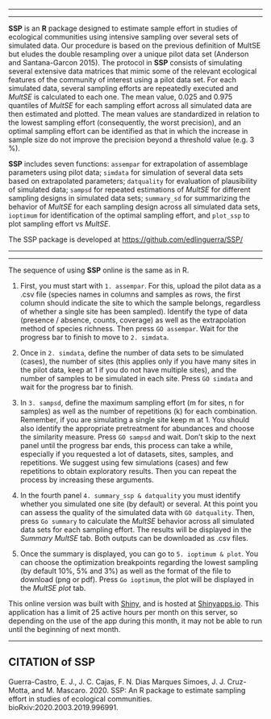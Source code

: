 ------------------------------------------------------------------------

----------------

**SSP** is an **R** package designed to estimate sample effort in
studies of ecological communities using intensive sampling over several
sets of simulated data. Our procedure is based on the previous
definition of MultSE but eludes the double resampling over a unique
pilot data set (Anderson and Santana-Garcon 2015). The protocol in
**SSP** consists of simulating several extensive data matrices that
mimic some of the relevant ecological features of the community of
interest using a pilot data set. For each simulated data, several
sampling efforts are repeatedly executed and *MultSE* is calculated to
each one. The mean value, 0.025 and 0.975 quantiles of *MultSE* for each
sampling effort across all simulated data are then estimated and
plotted. The mean values are standardized in relation to the lowest
sampling effort (consequently, the worst precision), and an optimal
sampling effort can be identified as that in which the increase in
sample size do not improve the precision beyond a threshold value
(e.g. 3 %).

**SSP** includes seven functions: `assempar` for extrapolation of
assemblage parameters using pilot data; `simdata` for simulation of
several data sets based on extrapolated parameters; `datquality` for
evaluation of plausibility of simulated data; `sampsd` for repeated
estimations of *MultSE* for different sampling designs in simulated data
sets; `summary_sd` for summarizing the behavior of *MultSE* for each
sampling design across all simulated data sets, `ioptimum` for
identification of the optimal sampling effort, and `plot_ssp` to plot
sampling effort vs *MultSE*.

The SSP package is developed at
<a href="https://github.com/edlinguerra/SSP/" class="uri">https://github.com/edlinguerra/SSP/</a>

------------------------------------------------------------------------

-------------------------

The sequence of using **SSP** online is the same as in R.

1.  First, you must start with `1. assempar`. For this, upload the pilot
    data as a .csv file (species names in columns and samples as rows,
    the first column should indicate the site to which the sample
    belongs, regardless of whether a single site has been sampled).
    Identify the type of data (presence / absence, counts, coverage) as
    well as the extrapolation method of species richness. Then press
    `GO assempar`. Wait for the progress bar to finish to move to
    `2. simdata`.

2.  Once in `2. simdata`, define the number of data sets to be simulated
    (cases), the number of sites (this applies only if you have many
    sites in the pilot data, keep at 1 if you do not have multiple
    sites), and the number of samples to be simulated in each site.
    Press `GO simdata` and wait for the progress bar to finish.

3.  In `3. sampsd`, define the maximum sampling effort (m for sites, n
    for samples) as well as the number of repetitions (k) for each
    combination. Remember, if you are simulating a single site keep m
    at 1. You should also identify the appropriate pretreatment for
    abundances and choose the similarity measure. Press `GO sampsd` and
    wait. Don’t skip to the next panel until the progress bar ends, this
    process can take a while, especially if you requested a lot of
    datasets, sites, samples, and repetitions. We suggest using few
    simulations (cases) and few repetitions to obtain exploratory
    results. Then you can repeat the process by increasing these
    arguments.

4.  In the fourth panel `4. summary_ssp & datquality` you must identify
    whether you simulated one site (by default) or several. At this
    point you can assess the quality of the simulated data with
    `GO datquality`. Then, press `Go summary` to calculate the *MultSE*
    behavior across all simulated data sets for each sampling effort.
    The results will be displayed in the *Summary MultSE* tab. Both
    outputs can be downloaded as .csv files.

5.  Once the summary is displayed, you can go to `5. ioptimum & plot`.
    You can choose the optimization breakpoints regarding the lowest
    sampling (by default 10%, 5% and 3%) as well as the format of the
    file to download (png or pdf). Press `Go ioptimum`, the plot will be
    displayed in the *MultSE plot* tab.

This online version was built with [Shiny](https://shiny.rstudio.com/),
and is hosted at [Shinyapps.io](https://https://www.shinyapps.io). This
application has a limit of 25 active hours per month on this server, so
depending on the use of the app during this month, it may not be able to
run until the beginning of next month.

------------------------------------------------------------------------

CITATION of SSP
---------------

Guerra-Castro, E. J., J. C. Cajas, F. N. Dias Marques Simoes, J. J.
Cruz-Motta, and M. Mascaro. 2020. SSP: An R package to estimate sampling
effort in studies of ecological communities.
bioRxiv:2020.2003.2019.996991.
